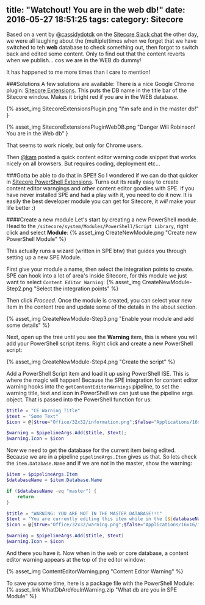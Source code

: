 title: "Watchout! You are in the web db!"
date: 2016-05-27 18:51:25
tags:
category: Sitecore
---

Based on a vent by [@cassidydotdk](https://twitter.com/cassidydotdk) on the [Sitecore Slack chat](http://sitecorechat.slack.com) the other day, we were all laughing about the (multiple)times when we forget that we have switched to teh **web** database to check something out, then forgot to switch back and edited some content. Only to find out that the content reverts when we publish... cos we are in the WEB db dummy!

It has happened to me more times than I care to mention!

###Solutions
A few solutions are available: There is a nice Google Chrome plugin: [Sitecore Extensions](https://alan-null.github.io/2016/05/sitecore-extensions_v1_0_0). This puts the DB name in the title bar of the Sitecore window. Makes it bright red if you are in the WEB database.

{% asset_img SitecoreExtensionsPlugin.png "I'm safe and in the master db!" }

{% asset_img SitecoreExtensionsPluginWebDB.png "Danger Will Robinson! You are in the Web db" }


That seems to work nicely, but only for Chrome users.

Then [@kam](https://twitter.com/kamsar) posted a quick content editor warning code snippet that works nicely on all browsers. But requires coding, deployment etc...

###Gotta be able to do that in SPE!!
So I wondered if we can do that quicker in [Sitecore PowerShell Extensions](https://marketplace.sitecore.net/en/Modules/Sitecore_PowerShell_console.aspx). Turns out its really easy to create content editor warngings and other content editor goodies with SPE. If you have never installed SPE and had a play with it, you need to do it now. It is easily the best developer module you can get for Sitecore, it *will* make your life better :)

####Create a new module
Let's start by creating a new PowerShell module. Head to the `/sitecore/system/Modules/PowerShell/Script Library`, right click and select **Module**:
{% asset_img CreateNewModule.png "Create new PowerShell Module" %}


This actually runs a wizard (written in SPE btw) that guides you through setting up a new SPE Module.

First give your module a name, then select the integration points to create. SPE can hook into a lot of area's inside Sitecore, for this module we just want to select `Content Editor Warning`:
{% asset_img CreateNewModule-Step2.png "Select the integration points" %}


Then click *Proceed*. Once the module is created, you can select your new item in the content tree and update some of the details in the about section.

{% asset_img CreateNewModule-Step3.png "Enable your module and add some details" %}


Next, open up the tree until you see the **Warning** item, this is where you will add your PowerShell script items. Right click and create a new PowerShell script:

{% asset_img CreateNewModule-Step4.png "Create the script" %}


Add a PowerShell Script item and load it up using PowerShell ISE. This is where the magic will happen! Because the SPE integration for content editor warning hooks into the `getContentEditorWarnings` pipeline, to set the warning title, text and icon in PowerShell we can just use the pipeline args object. That is passed into the PowerShell function for us:

```PowerShell
$title = "CE Warning Title"
$text = "Some Text"
$icon = @{$true="Office/32x32/information.png";$false="Applications/16x16/warning.png"}[$SitecoreVersion.Major -gt 7]

$warning = $pipelineArgs.Add($title, $text);
$warning.Icon = $icon
```

Now we need to get the database for the current item being edited. Because we are in a pipeline `pipelineArgs.Item` gives us that. So lets check the `item.Database.Name` and if we are not in the master, show the warning:

```PowerShell
$item = $pipelineArgs.Item
$databaseName = $item.Database.Name

if ($databaseName -eq "master") {
    return
}

$title = "WARNING: YOU ARE NOT IN THE MASTER DATABASE!!!"
$text = "You are currently editing this item while in the [${databaseName}]! You should only do this if you really know what you are doing! Do you know what you are doing? Will you be my friend?"
$icon = @{$true="Office/32x32/warning.png";$false="Applications/16x16/information.png"}[$SitecoreVersion.Major -gt 7]

$warning = $pipelineArgs.Add($title, $text)
$warning.Icon = $icon
```

And there you have it. Now when in the web or core database, a content editor warning appears at the top of the editor window:

{% asset_img ContentEditorWarning.png "Content Editor Warning" %}

To save you some time, here is a package file with the PowerShell Module: {% asset_link WhatDbAreYouInWarning.zip "What db are you in SPE Module" %}